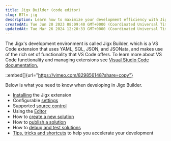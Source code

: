 ```yaml
---
title: Jigx Builder (code editor)
slug: B7ln-jig
description: Learn how to maximize your development efficiency with JigxBuilder, the cutting-edge VSCode extension for Jigx. Explore step-by-step instructions on installing, configuring settings, and utilizing YAML, SQL, JSON, and JSONata within the Jigx environment. 
createdAt: Tue Jun 20 2023 08:09:40 GMT+0000 (Coordinated Universal Time)
updatedAt: Tue Mar 26 2024 12:20:33 GMT+0000 (Coordinated Universal Time)
---
```


The Jigx's development environment is called Jigx Builder, which is a VS Code extension that uses YAML, SQL, JSON, and JSONata, and makes use of the rich set of functionality that VS Code offers. To learn more about VS Code functionality and managing extensions see <a href="https://code.visualstudio.com/docs" target="_blank">Visual Studio Code documentation.</a>

::embed[]{url="https://vimeo.com/829856148?share=copy"}

Below is what you need to know when developing in Jigx Builder.

- [Installing](<./Jigx Builder _code editor_/Install.md>) the Jigx extension&#x20;
- Configurable [settings](<./Jigx Builder _code editor_/Settings.md>)&#x20;
- Supported [source control](<./Jigx Builder _code editor_/Install.md>)&#x20;
- Using the [Editor](<./Jigx Builder _code editor_/Editor.md>)
- How to [create a new solution](<./Jigx Builder _code editor_/Create a new Jigx Solution.md>)
- How to [publish a solution](<./Jigx Builder _code editor_/Publishing a solution.md>)
- How to [debug and test solutions](<./Jigx Builder _code editor_/Debugging.md>)
- [Tips, tricks and shortcuts](<./Jigx Builder _code editor_/Tips_ tricks and shortcuts.md>) to help you accelerate your development&#x20;

